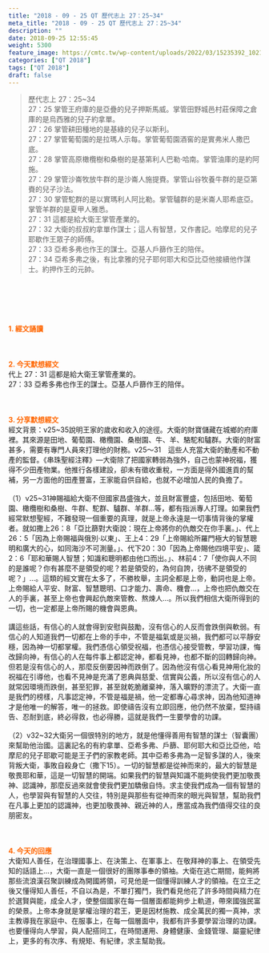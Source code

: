 ```yaml
---
title: "2018 - 09 - 25 QT 歷代志上 27：25~34"
meta_title: "2018 - 09 - 25 QT 歷代志上 27：25~34"
description: ""
date: 2018-09-25 12:55:45
weight: 5300
feature_image: https://cmtc.tw/wp-content/uploads/2022/03/15235392_10211799862337740_180693556567566654_o-1.webp
categories: ["QT 2018"]
tags: ["QT 2018"]
draft: false
---
```


<blockquote>歷代志上 27：25~34<br />
27：25 掌管王府庫的是亞疊的兒子押斯馬威。掌管田野城邑村莊保障之倉庫的是烏西雅的兒子約拿單。<br />
27：26 掌管耕田種地的是基綠的兒子以斯利。<br />
27：27 掌管葡萄園的是拉瑪人示每。掌管葡萄園酒窖的是實弗米人撒巴底。<br />
27：28 掌管高原橄欖樹和桑樹的是基第利人巴勒‧哈南。掌管油庫的是約阿施。<br />
27：29 掌管沙崙牧放牛群的是沙崙人施提賚。掌管山谷牧養牛群的是亞第賚的兒子沙法。<br />
27：30 掌管駝群的是以實瑪利人阿比勒。掌管驢群的是米崙人耶希底亞。掌管羊群的是夏甲人雅悉。<br />
27：31 這都是給大衛王掌管產業的。<br />
27：32 大衛的叔叔約拿單作謀士；這人有智慧，又作書記。哈摩尼的兒子耶歇作王眾子的師傅。<br />
27：33 亞希多弗也作王的謀士。亞基人戶篩作王的陪伴。<br />
27：34 亞希多弗之後，有比拿雅的兒子耶何耶大和亞比亞他接續他作謀士。約押作王的元帥。</blockquote><br />
&nbsp;<br />
<br />
&nbsp;<br />
<br />
<span style="color: #ff6600;"><strong>1. </strong><strong>經文誦讀</strong></span><br />
<br />
<span style="color: #ff6600;"><strong> </strong></span><br />
<br />
<span style="color: #ff6600;"><strong>2. 今天默想</strong><strong>經文<br />
</strong></span>代上 27：31 這都是給大衛王掌管產業的。<br />
27：33 亞希多弗也作王的謀士。亞基人戶篩作王的陪伴。<br />
<br />
&nbsp;<br />
<br />
<span style="color: #ff6600;"><strong>3. 分享默想經文<br />
</strong></span>經文背景：v25~35說明王家的歲收和收入的途徑。大衛的財寶儲藏在城鄉的府庫裡。其來源是田地、葡萄園、橄欖園、桑樹園、牛、羊、駱駝和驢群。大衛的財富甚多，需要有專門人員來打理他的財務。v25～31　這些人充當大衛的動產和不動產的監督。《串珠聖經注釋》—大衛除了把國家轉弱為強外，自己也蒙神祝福，獲得不少田產物業。他推行各樣建設，卻未有徵收重稅，一方面是得外國進貢的幫補，另一方面他的田產豐富，王家能自供自給，也就不必增加人民的負擔了。<br />
<br />
（1）v25~31神賜福給大衛不但國家昌盛強大，並且財富豐盛，包括田地、葡萄園、橄欖樹和桑樹、牛群、駝群、驢群、羊群…等，都有指派專人打理。如果我們經常默想聖經，不難發現一個重要的真理，就是上帝永遠是一切事情背後的掌權者。就如撒上26：8「亞比篩對大衛說：現在上帝將你的仇敵交在你手裏。」、代上26：5「因為上帝賜福與俄別‧以東」、王上4：29「上帝賜給所羅門極大的智慧聰明和廣大的心，如同海沙不可測量。」、代下20：30「因為上帝賜他四境平安」、箴2：6「耶和華賜人智慧；知識和聰明都由他口而出。」、林前4：7「使你與人不同的是誰呢？你有甚麼不是領受的呢？若是領受的，為何自誇，彷彿不是領受的呢？」…。這類的經文實在太多了，不勝枚舉，主詞全都是上帝，動詞也是上帝。上帝賜給人平安、財富、智慧聰明、口才能力、壽命、機會…，上帝也把仇敵交在人的手裏，甚至上帝也會興起仇敵來管教、熬煉人…。所以我們相信大衛所得到的一切，也一定都是上帝所賜的機會與恩典。<br />
<br />
講這些話，有信心的人就會得到安慰與鼓勵，沒有信心的人反而會跌倒與軟弱。有信心的人知道我們一切都在上帝的手中，不管是福氣或是災禍，我們都可以平靜安穩，因為神一切都掌權。我們憑信心領受祝福，也憑信心接受管教，學習功課，悔改歸向神，有信心的人在每件事上都認定神，都看見神，也都不斷的回轉歸向神。但若是沒有信心的人，那麼反倒要因神而跌倒了。因為他沒有信心看見神用化妝的祝福在引導他，也看不見神是充滿了恩典與慈愛、信實與公義，所以沒有信心的人就常因環境而跌倒，甚至犯罪，甚至就乾脆離棄神，落入曠野的漂流了。大衛一直是我們的榜樣，凡事認定神，不管是福是禍，他一定都專心尋求神，因為他知道神才是他唯一的解答，唯一的拯救。即使禱告沒有立即回應，他仍然不放棄，堅持禱告、忍耐到底，終必得救，也必得勝，這就是我們一生要學會的功課。<br />
<br />
（2）v32~32大衛另一個很特別的地方，就是他懂得善用有智慧的謀士（智囊團）來幫助他治國。這裏記名的有約拿單、亞希多弗、戶篩、耶何耶大和亞比亞他，哈摩尼的兒子耶歇可能是王子們的家教老師。其中亞希多弗為一足智多謀的人，後來背叛大衛，事敗自殺身亡（撒下15）。一切的智慧都是從神而來的，最大的智慧是敬畏耶和華，這是一切智慧的開端。如果我們的智慧與知識不能夠使我們更加敬畏神、認識神，那麼反過來就會使我們更加驕傲自恃。求主使我們成為一個有智慧的人，也學習與有智慧的人交往，特別是與那些有從神而來的眼光與智慧，幫助我們在凡事上更加的認識神，也更加敬畏神、親近神的人，應當成為我們值得交往的良朋密友。<br />
<br />
&nbsp;<br />
<br />
<span style="color: #ff6600;"><strong>4. 今天的回應<br />
</strong></span>大衛知人善任，在治理國事上、在決策上、在軍事上、在敬拜神的事上、在領受先知的話語上…，大衛一直是一個很好的團隊事奉的領袖。大衛在逃亡期間，能夠將那些流浪漢召聚訓練成為開國將領，可見他是一個懂得訓練人才的領袖。在立王之後又懂得知人善任，不自以為是，不單打獨鬥，我們看見他花了許多時間與精力在於選賢與能，成全人才，使整個國家在每一個層面都能夠步上軌道，帶來國強民富的榮景。上帝本身就是掌權治理的君王，更是因材施教、成全萬民的獨一真神，求主教導我在家庭中、在服事上，在每一個層面中，我都有許多要學習治理的功課。也要懂得向人學習，與人配搭同工，在時間運用、身體健康、金錢管理、屬靈紀律上，更多的有次序、有規矩、有紀律，求主幫助我。<br />
<br />
&nbsp;
        